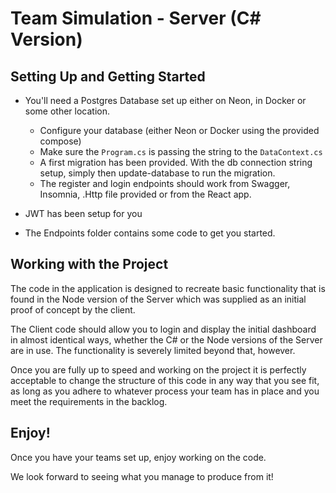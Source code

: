# Team Simulation - Server (C# Version)

## Setting Up and Getting Started

- You'll need a Postgres Database set up either on Neon, in Docker or some other location. 
	- Configure your database (either Neon or Docker using the provided compose) 
	- Make sure the `Program.cs` is passing the string to the `DataContext.cs`
	- A first migration has been provided. With the db connection string setup, simply then update-database to run the migration.
	- The register and login endpoints should work from Swagger, Insomnia, .Http file provided or from the React app.

- JWT has been setup for you
- The Endpoints folder contains some code to get you started.  

## Working with the Project

The code in the application is designed to recreate basic functionality that is found in the Node version of the Server which was supplied as an initial proof of concept by the client.

The Client code should allow you to login and display the initial dashboard in almost identical ways, whether the C# or the Node versions of the Server are in use. The functionality is severely limited beyond that, however.

Once you are fully up to speed and working on the project it is perfectly acceptable to change the structure of this code in any way that you see fit, as long as you adhere to whatever process your team has in place and you meet the requirements in the backlog.

## Enjoy!

Once you have your teams set up, enjoy working on the code.

We look forward to seeing what you manage to produce from it!